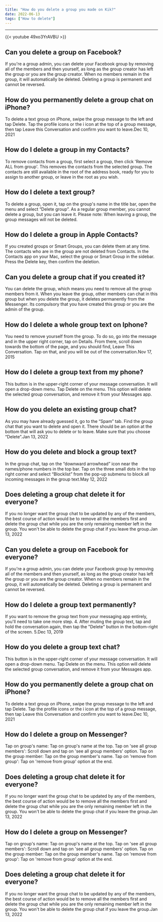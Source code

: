 ```yaml
---
title: "How do you delete a group you made on Kik?"
date: 2022-06-13
tags: ["How to delete"]
---
```


---
{{< youtube 49xo3YrAVBU >}}
## Can you delete a group on Facebook?
If you're a group admin, you can delete your Facebook group by removing all of the members and then yourself, as long as the group creator has left the group or you are the group creator. When no members remain in the group, it will automatically be deleted. Deleting a group is permanent and cannot be reversed.

## How do you permanently delete a group chat on iPhone?
To delete a text group on iPhone, swipe the group message to the left and tap Delete. Tap the profile icons or the i icon at the top of a group message, then tap Leave this Conversation and confirm you want to leave.Dec 10, 2021

## How do I delete a group in my Contacts?
To remove contacts from a group, first select a group, then click 'Remove ALL from group'. This removes the contacts from the selected group. The contacts are still available in the root of the address book, ready for you to assign to another group, or leave in the root as you wish.

## How do I delete a text group?
To delete a group, open it, tap on the group's name in the title bar, open the menu and select “Delete group”. As a regular group member, you cannot delete a group, but you can leave it. Please note: When leaving a group, the group messages will not be deleted.

## How do I delete a group in Apple Contacts?
If you created groups or Smart Groups, you can delete them at any time. The contacts who are in the group are not deleted from Contacts. In the Contacts app on your Mac, select the group or Smart Group in the sidebar. Press the Delete key, then confirm the deletion.

## Can you delete a group chat if you created it?
You can delete the group, which means you need to remove all the group members from it. When you leave the group, other members can chat in this group but when you delete the group, it deletes permanently from the Messenger. Its compulsory that you have created this group or you are the admin of the group.

## How do I delete a whole group text on Iphone?
You need to remove yourself from the group. To do so, go into the message and in the upper right corner, tap on Details. From there, scroll down towards the bottom of the page, and you should find, Leave This Conversation. Tap on that, and you will be out of the conversation.Nov 17, 2015

## How do I delete a group text from my phone?
This button is in the upper-right corner of your message conversation. It will open a drop-down menu. Tap Delete on the menu. This option will delete the selected group conversation, and remove it from your Messages app.

## How do you delete an existing group chat?
As you may have already guessed it, go to the “Spam” tab. Find the group chat that you want to delete and open it. There should be an option at the bottom that will ask you to delete or to leave. Make sure that you choose “Delete”.Jan 13, 2022

## How do you delete and block a group text?
In the group chat, tap on the “downward arrowhead” icon near the names/phone numbers in the top bar. Tap on the three small dots in the top right corner and select “Blocklist” from the pop-up submenu to block all incoming messages in the group text.May 12, 2022

## Does deleting a group chat delete it for everyone?
If you no longer want the group chat to be updated by any of the members, the best course of action would be to remove all the members first and delete the group chat while you are the only remaining member left in the group. You won't be able to delete the group chat if you leave the group.Jan 13, 2022

## Can you delete a group on Facebook for everyone?
If you're a group admin, you can delete your Facebook group by removing all of the members and then yourself, as long as the group creator has left the group or you are the group creator. When no members remain in the group, it will automatically be deleted. Deleting a group is permanent and cannot be reversed.

## How do I delete a group text permanently?
If you want to remove the group text from your messaging app entirely, you'll need to take one more step. 4. After muting the group text, tap and hold the conversation again, then tap the "Delete" button in the bottom-right of the screen. 5.Dec 13, 2019

## How do you delete a group text chat?
This button is in the upper-right corner of your message conversation. It will open a drop-down menu. Tap Delete on the menu. This option will delete the selected group conversation, and remove it from your Messages app.

## How do you permanently delete a group chat on iPhone?
To delete a text group on iPhone, swipe the group message to the left and tap Delete. Tap the profile icons or the i icon at the top of a group message, then tap Leave this Conversation and confirm you want to leave.Dec 10, 2021

## How do I delete a group on Messenger?
Tap on group's name: Tap on group's name at the top. Tap on 'see all group members': Scroll down and tap on 'see all group members' option. Tap on the group member: Tap on the group member's name. Tap on 'remove from group': Tap on 'remove from group' option at the end.

## Does deleting a group chat delete it for everyone?
If you no longer want the group chat to be updated by any of the members, the best course of action would be to remove all the members first and delete the group chat while you are the only remaining member left in the group. You won't be able to delete the group chat if you leave the group.Jan 13, 2022

## How do I delete a group on Messenger?
Tap on group's name: Tap on group's name at the top. Tap on 'see all group members': Scroll down and tap on 'see all group members' option. Tap on the group member: Tap on the group member's name. Tap on 'remove from group': Tap on 'remove from group' option at the end.

## Does deleting a group chat delete it for everyone?
If you no longer want the group chat to be updated by any of the members, the best course of action would be to remove all the members first and delete the group chat while you are the only remaining member left in the group. You won't be able to delete the group chat if you leave the group.Jan 13, 2022

